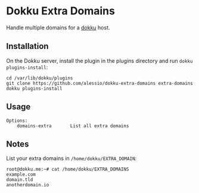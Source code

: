 # Dokku Extra Domains

Handle multiple domains for a [dokku](https://github.com/progrium/dokku) host.

## Installation

On the Dokku server, install the plugin in the plugins directory and run `dokku plugins-install`:

```
cd /var/lib/dokku/plugins
git clone https://github.com/alessio/dokku-extra-domains extra-domains
dokku plugins-install
```

## Usage

```
Options:
    domains-extra       List all extra domains
```

## Notes

List your extra domains in `/home/dokku/EXTRA_DOMAIN`:
```
root@dokku.me:~# cat /home/dokku/EXTRA_DOMAINS
example.com
domain.tld
anotherdomain.io
```
